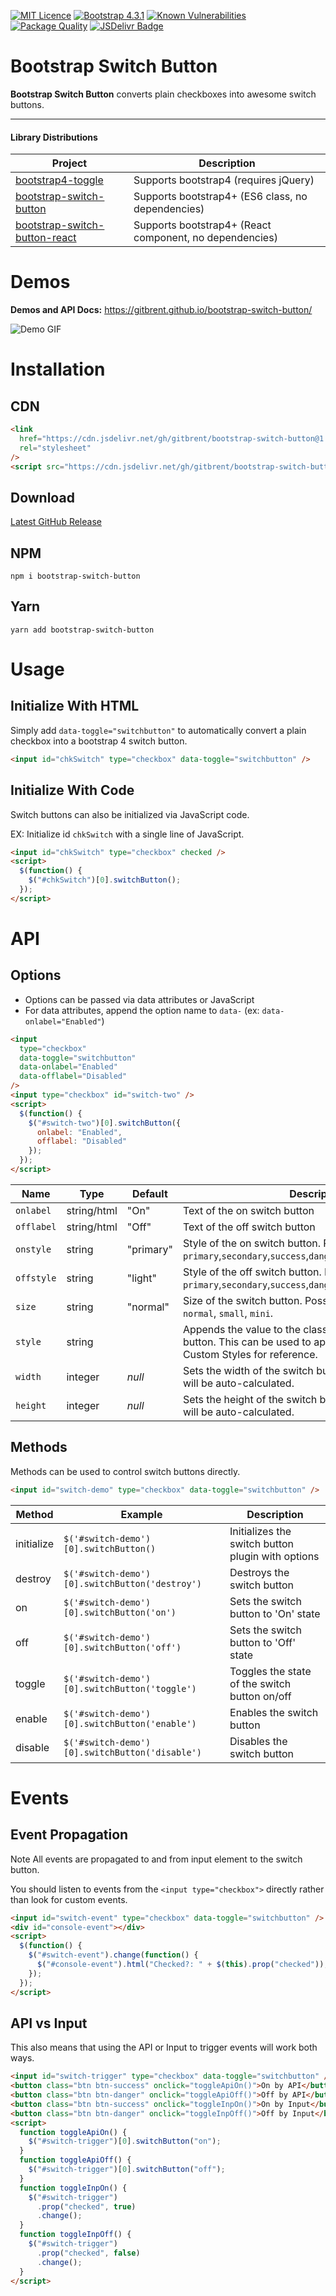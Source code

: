 [![MIT Licence](https://img.shields.io/github/license/gitbrent/bootstrap-switch-button.svg)](https://opensource.org/licenses/mit-license.php) [![Bootstrap 4.3.1](https://img.shields.io/badge/bootstrap-4.3.1-green.svg?style=flat-square)](https://getbootstrap.com/docs/4.1) [![Known Vulnerabilities](https://snyk.io/test/npm/bootstrap-switch-button/badge.svg)](https://snyk.io/test/npm/bootstrap-switch-button) [![Package Quality](https://npm.packagequality.com/shield/bootstrap-switch-button.svg)](https://packagequality.com/#?package=bootstrap-switch-button) [![JSDelivr Badge](https://data.jsdelivr.com/v1/package/gh/gitbrent/bootstrap-switch-button/badge)](https://www.jsdelivr.com/package/gh/gitbrent/bootstrap-switch-button)

# Bootstrap Switch Button

**Bootstrap Switch Button** converts plain checkboxes into awesome switch buttons.

---

#### Library Distributions

| Project                                                                                    | Description                                             |
| ------------------------------------------------------------------------------------------ | ------------------------------------------------------- |
| [bootstrap4-toggle](https://github.com/gitbrent/bootstrap4-toggle)                         | Supports bootstrap4 (requires jQuery)                   |
| [bootstrap-switch-button](https://github.com/gitbrent/bootstrap-switch-button)             | Supports bootstrap4+ (ES6 class, no dependencies)       |
| [bootstrap-switch-button-react](https://github.com/gitbrent/bootstrap-switch-button-react) | Supports bootstrap4+ (React component, no dependencies) |

# Demos

**Demos and API Docs:** https://gitbrent.github.io/bootstrap-switch-button/

![Demo GIF](https://github.com/gitbrent/bootstrap-switch-button/blob/master/demo/assets/bootstrap-switch-button-demo.gif?raw=true)

# Installation

## CDN

```html
<link
  href="https://cdn.jsdelivr.net/gh/gitbrent/bootstrap-switch-button@1.1.0/css/bootstrap-switch-button.min.css"
  rel="stylesheet"
/>
<script src="https://cdn.jsdelivr.net/gh/gitbrent/bootstrap-switch-button@1.1.0/dist/bootstrap-switch-button.min.js"></script>
```

## Download

[Latest GitHub Release](https://github.com/gitbrent/bootstrap-switch-button/releases/latest)

## NPM

```ksh
npm i bootstrap-switch-button
```

## Yarn

```ksh
yarn add bootstrap-switch-button
```

# Usage

## Initialize With HTML

Simply add `data-toggle="switchbutton"` to automatically convert a plain checkbox into a bootstrap 4 switch button.

```html
<input id="chkSwitch" type="checkbox" data-toggle="switchbutton" />
```

## Initialize With Code

Switch buttons can also be initialized via JavaScript code.

EX: Initialize id `chkSwitch` with a single line of JavaScript.

```html
<input id="chkSwitch" type="checkbox" checked />
<script>
  $(function() {
    $("#chkSwitch")[0].switchButton();
  });
</script>
```

# API

## Options

- Options can be passed via data attributes or JavaScript
- For data attributes, append the option name to `data-` (ex: `data-onlabel="Enabled"`)

```html
<input
  type="checkbox"
  data-toggle="switchbutton"
  data-onlabel="Enabled"
  data-offlabel="Disabled"
/>
<input type="checkbox" id="switch-two" />
<script>
  $(function() {
    $("#switch-two")[0].switchButton({
      onlabel: "Enabled",
      offlabel: "Disabled"
    });
  });
</script>
```

| Name       | Type        | Default   | Description                                                                                                                                   |
| ---------- | ----------- | --------- | --------------------------------------------------------------------------------------------------------------------------------------------- |
| `onlabel`  | string/html | "On"      | Text of the on switch button                                                                                                                  |
| `offlabel` | string/html | "Off"     | Text of the off switch button                                                                                                                 |
| `onstyle`  | string      | "primary" | Style of the on switch button. Possible values are: `primary`,`secondary`,`success`,`danger`,`warning`,`info`,`light`,`dark`                  |
| `offstyle` | string      | "light"   | Style of the off switch button. Possible values are: `primary`,`secondary`,`success`,`danger`,`warning`,`info`,`light`,`dark`                 |
| `size`     | string      | "normal"  | Size of the switch button. Possible values are: `large`, `normal`, `small`, `mini`.                                                           |
| `style`    | string      |           | Appends the value to the class attribute of the switch button. This can be used to apply custom styles. Refer to Custom Styles for reference. |
| `width`    | integer     | _null_    | Sets the width of the switch button. if set to _null_, width will be auto-calculated.                                                         |
| `height`   | integer     | _null_    | Sets the height of the switch button. if set to _null_, height will be auto-calculated.                                                       |

## Methods

Methods can be used to control switch buttons directly.

```html
<input id="switch-demo" type="checkbox" data-toggle="switchbutton" />
```

| Method     | Example                                     | Description                                       |
| ---------- | ------------------------------------------- | ------------------------------------------------- |
| initialize | `$('#switch-demo')[0].switchButton()`          | Initializes the switch button plugin with options |
| destroy    | `$('#switch-demo')[0].switchButton('destroy')` | Destroys the switch button                        |
| on         | `$('#switch-demo')[0].switchButton('on')`      | Sets the switch button to 'On' state              |
| off        | `$('#switch-demo')[0].switchButton('off')`     | Sets the switch button to 'Off' state             |
| toggle     | `$('#switch-demo')[0].switchButton('toggle')`  | Toggles the state of the switch button on/off     |
| enable     | `$('#switch-demo')[0].switchButton('enable')`  | Enables the switch button                         |
| disable    | `$('#switch-demo')[0].switchButton('disable')` | Disables the switch button                        |

# Events

## Event Propagation

Note All events are propagated to and from input element to the switch button.

You should listen to events from the `<input type="checkbox">` directly rather than look for custom events.

```html
<input id="switch-event" type="checkbox" data-toggle="switchbutton" />
<div id="console-event"></div>
<script>
  $(function() {
    $("#switch-event").change(function() {
      $("#console-event").html("Checked?: " + $(this).prop("checked"));
    });
  });
</script>
```

## API vs Input

This also means that using the API or Input to trigger events will work both ways.

```html
<input id="switch-trigger" type="checkbox" data-toggle="switchbutton" />
<button class="btn btn-success" onclick="toggleApiOn()">On by API</button>
<button class="btn btn-danger" onclick="toggleApiOff()">Off by API</button>
<button class="btn btn-success" onclick="toggleInpOn()">On by Input</button>
<button class="btn btn-danger" onclick="toggleInpOff()">Off by Input</button>
<script>
  function toggleApiOn() {
    $("#switch-trigger")[0].switchButton("on");
  }
  function toggleApiOff() {
    $("#switch-trigger")[0].switchButton("off");
  }
  function toggleInpOn() {
    $("#switch-trigger")
      .prop("checked", true)
      .change();
  }
  function toggleInpOff() {
    $("#switch-trigger")
      .prop("checked", false)
      .change();
  }
</script>
```
